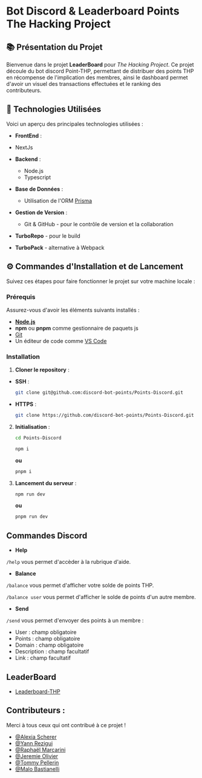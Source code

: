 # Bot Discord & Leaderboard Points The Hacking Project

## 📚 Présentation du Projet

Bienvenue dans le projet **LeaderBoard** pour *The Hacking Project*. Ce projet découle du bot discord Point-THP, permettant de distribuer des points THP en récompense de l'implication des membres, ainsi le dashboard permet d'avoir un visuel des transactions effectuées et le ranking des contributeurs.

## 🚀 Technologies Utilisées

Voici un aperçu des principales technologies utilisées :

- **FrontEnd** :
- NextJs

- **Backend** :
  - Node.js
  - Typescript

- **Base de Données** :
  - Utilisation de l'ORM [Prisma](https://www.prisma.io/docs)

- **Gestion de Version** :
  - Git & GitHub - pour le contrôle de version et la collaboration

- **TurboRepo** - pour le build 
- **TurboPack** - alternative à Webpack
## ⚙️ Commandes d'Installation et de Lancement

Suivez ces étapes pour faire fonctionner le projet sur votre machine locale :

### Prérequis
Assurez-vous d'avoir les éléments suivants installés :
- [**Node.js** ](https://nodejs.org/en)
- **npm** ou **pnpm** comme gestionnaire de paquets js
- [Git](https://git-scm.com/)
- Un éditeur de code comme [VS Code](https://code.visualstudio.com/)

### Installation

1. **Cloner le repository** :
- **SSH** :
   ```bash
   git clone git@github.com:discord-bot-points/Points-Discord.git
   ```
- **HTTPS** :
   ```bash
   git clone https://github.com/discord-bot-points/Points-Discord.git
   ```

2. **Initialisation** :
   ```bash
   cd Points-Discord
   ```
    ```bash
    npm i
    ```
    **ou**
    ```bash
    pnpm i
    ```
    
3. **Lancement du serveur** :
    ```bash
    npm run dev
    ```
    **ou**
    ```bash
    pnpm run dev
    ```

## Commandes Discord 

- **Help**
  
`/help` vous permet d'accèder à la rubrique d'aide.
- **Balance**
  
`/balance` vous permet d'afficher votre solde de points THP.

`/balance user` vous permet d'afficher le solde de points d'un autre membre.
- **Send**
  
`/send` vous permet d'envoyer des points à un membre :
  - User : champ obligatoire
  - Points : champ obligatoire
  - Domain : champ obligatoire
  - Description : champ facultatif
  - Link : champ facultatif

## LeaderBoard 
 - [Leaderboard-THP](https://example.com)

## Contributeurs :
Merci à tous ceux qui ont contribué à ce projet !
- [@Alexia Scherer](https://github.com/evarellapucky)
- [@Yann Rezigui](https://github.com/YannRZG)
- [@Raphaël Marcarini](https://github.com/Marcaraph)
- [@Jeremie Olivier](https://github.com/jeremie-olivier)
- [@Tommy Pellerin](https://github.com/tommy-pellerin)
- [@Malo Bastianelli](https://github.com/Korblen)
